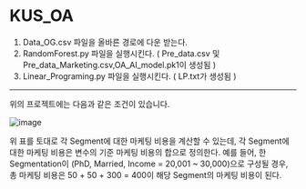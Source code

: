 # KUS_OA
1. Data_OG.csv 파일을 올바른 경로에 다운 받는다.
2. RandomForest.py 파일을 실행시킨다. ( Pre_data.csv 및 Pre_data_Marketing.csv,OA_AI_model.pk1이 생성됨 )
3. Linear_Programing.py 파일을 실행시킨다. ( LP.txt가 생성됨 )

--------------------------------------------------------------------------------------------------------------------
위의 프로젝트에는 다음과 같은 조건이 있습니다.

![image](https://github.com/dsng3419/KUS_OA/assets/126837434/a8f2231f-11c0-4206-976a-cc29becee395)

위 표를 토대로 각 Segment에 대한 마케팅 비용을 계산할 수 있는데, 각 Segment에 대한 마케팅 비용은 변수의 기준 마케팅 비용의 합으로 정의한다.
예를 들어, 한 Segmentation이 (PhD, Married, Income = 20,001 ~ 30,000)으로 구성될 경우, 총 마케팅 비용은 50 + 50 + 300 = 400이 해당 Segment의 마케팅 비용이 된다.
